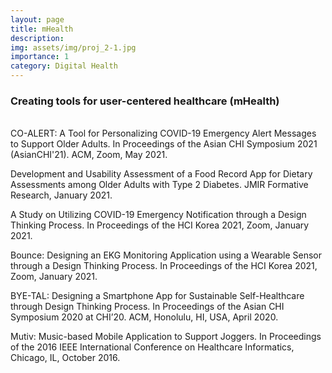 ```yaml
---
layout: page
title: mHealth
description:
img: assets/img/proj_2-1.jpg
importance: 1
category: Digital Health
---
```


<h3>Creating tools for user-centered healthcare (mHealth)</h3>
<br>
CO-ALERT: A Tool for Personalizing COVID-19 Emergency Alert Messages to Support Older Adults. In Proceedings of the Asian CHI Symposium 2021 (AsianCHI'21). ACM, Zoom, May 2021.

Development and Usability Assessment of a Food Record App for Dietary Assessments among Older Adults with Type 2 Diabetes. JMIR Formative Research, January 2021.

A Study on Utilizing COVID-19 Emergency Notification through a Design Thinking Process. In Proceedings of the HCI Korea 2021, Zoom, January 2021.

Bounce: Designing an EKG Monitoring Application using a Wearable Sensor through a Design Thinking Process. In Proceedings of the HCI Korea 2021, Zoom, January 2021.

BYE-TAL: Designing a Smartphone App for Sustainable Self-Healthcare through Design Thinking Process. In Proceedings of the Asian CHI Symposium 2020 at CHI’20. ACM, Honolulu, HI, USA, April 2020.

Mutiv: Music-based Mobile Application to Support Joggers. In Proceedings of the 2016 IEEE International Conference on Healthcare Informatics, Chicago, IL, October 2016.

